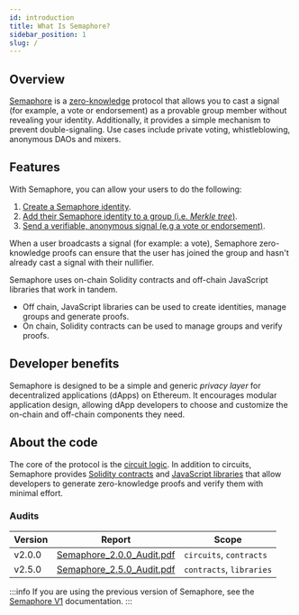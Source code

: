 ```yaml
---
id: introduction
title: What Is Semaphore?
sidebar_position: 1
slug: /
---
```


## Overview

[Semaphore](https://github.com/semaphore-protocol/semaphore) is a [zero-knowledge](https://z.cash/technology/zksnarks) protocol that allows you to cast a signal (for example, a vote or endorsement) as a provable group member without revealing your identity.
Additionally, it provides a simple mechanism to prevent double-signaling.
Use cases include private voting, whistleblowing, anonymous DAOs and mixers.

## Features

With Semaphore, you can allow your users to do the following:

1. [Create a Semaphore identity](/V2/guides/identities/).
2. [Add their Semaphore identity to a group (i.e. _Merkle tree_)](/V2/guides/groups/).
3. [Send a verifiable, anonymous signal (e.g a vote or endorsement)](/V2/guides/proofs/).

When a user broadcasts a signal (for example: a vote), Semaphore zero-knowledge
proofs can ensure that the user has joined the group and hasn't already cast a signal with their nullifier.

Semaphore uses on-chain Solidity contracts and off-chain JavaScript libraries that work in tandem.

-   Off chain, JavaScript libraries can be used to create identities, manage groups and generate proofs.
-   On chain, Solidity contracts can be used to manage groups and verify proofs.

## Developer benefits

Semaphore is designed to be a simple and generic _privacy layer_ for decentralized applications (dApps) on Ethereum. It encourages modular application design, allowing dApp developers to choose and customize the on-chain and off-chain components they need.

## About the code

The core of the protocol is the [circuit logic](https://github.com/semaphore-protocol/semaphore/tree/v2.6.1/packages/circuits/scheme.png).
In addition to circuits,
Semaphore provides [Solidity contracts](https://github.com/semaphore-protocol/semaphore/tree/v2.6.1/packages/contracts)
and [JavaScript libraries](https://github.com/semaphore-protocol/semaphore/tree/v2.6.1#-packages) that allow developers to generate zero-knowledge proofs and verify them with minimal effort.

### Audits

| Version | Report                                                                                                               | Scope                    |
| ------- | -------------------------------------------------------------------------------------------------------------------- | ------------------------ |
| v2.0.0  | [Semaphore_2.0.0_Audit.pdf](https://github.com/semaphore-protocol/semaphore/files/9850441/Semaphore_2.0.0_Audit.pdf) | `circuits`, `contracts`  |
| v2.5.0  | [Semaphore_2.5.0_Audit.pdf](https://github.com/semaphore-protocol/semaphore/files/9845008/Semaphore_2.5.0_Audit.pdf) | `contracts`, `libraries` |

:::info
If you are using the previous version of Semaphore, see the [Semaphore V1](/V1) documentation.
:::
